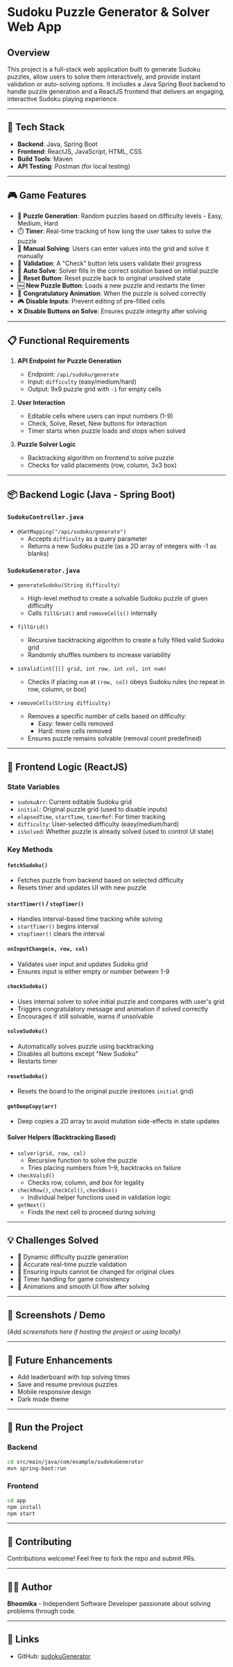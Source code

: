 # Sudoku Puzzle Generator & Solver Web App

## Overview
This project is a full-stack web application built to generate Sudoku puzzles, allow users to solve them interactively, and provide instant validation or auto-solving options. It includes a Java Spring Boot backend to handle puzzle generation and a ReactJS frontend that delivers an engaging, interactive Sudoku playing experience.

---

## 🔧 Tech Stack
- **Backend**: Java, Spring Boot
- **Frontend**: ReactJS, JavaScript, HTML, CSS
- **Build Tools**: Maven
- **API Testing**: Postman (for local testing)

---

## 🎮 Game Features
- 🧩 **Puzzle Generation**: Random puzzles based on difficulty levels - Easy, Medium, Hard
- ⏱️ **Timer**: Real-time tracking of how long the user takes to solve the puzzle
- 🧠 **Manual Solving**: Users can enter values into the grid and solve it manually
- 🧪 **Validation**: A "Check" button lets users validate their progress
- 🧙 **Auto Solve**: Solver fills in the correct solution based on initial puzzle
- 🔁 **Reset Button**: Reset puzzle back to original unsolved state
- 🆕 **New Puzzle Button**: Loads a new puzzle and restarts the timer
- 🎉 **Congratulatory Animation**: When the puzzle is solved correctly
- 🎮 **Disable Inputs**: Prevent editing of pre-filled cells
- ❌ **Disable Buttons on Solve**: Ensures puzzle integrity after solving

---

## 📋 Functional Requirements
1. **API Endpoint for Puzzle Generation**
   - Endpoint: `/api/sudoku/generate`
   - Input: `difficulty` (easy/medium/hard)
   - Output: 9x9 puzzle grid with `-1` for empty cells

2. **User Interaction**
   - Editable cells where users can input numbers (1-9)
   - Check, Solve, Reset, New buttons for interaction
   - Timer starts when puzzle loads and stops when solved

3. **Puzzle Solver Logic**
   - Backtracking algorithm on frontend to solve puzzle
   - Checks for valid placements (row, column, 3x3 box)

---

## 📦 Backend Logic (Java - Spring Boot)

### `SudokuController.java`
- `@GetMapping("/api/sudoku/generate")`
  - Accepts `difficulty` as a query parameter
  - Returns a new Sudoku puzzle (as a 2D array of integers with -1 as blanks)

### `SudokuGenerator.java`
- `generateSudoku(String difficulty)`
  - High-level method to create a solvable Sudoku puzzle of given difficulty
  - Calls `fillGrid()` and `removeCells()` internally

- `fillGrid()`
  - Recursive backtracking algorithm to create a fully filled valid Sudoku grid
  - Randomly shuffles numbers to increase variability

- `isValid(int[][] grid, int row, int col, int num)`
  - Checks if placing `num` at `(row, col)` obeys Sudoku rules (no repeat in row, column, or box)

- `removeCells(String difficulty)`
  - Removes a specific number of cells based on difficulty:
    - Easy: fewer cells removed
    - Hard: more cells removed
  - Ensures puzzle remains solvable (removal count predefined)

---

## 🎨 Frontend Logic (ReactJS)

### State Variables
- `sudokuArr`: Current editable Sudoku grid
- `initial`: Original puzzle grid (used to disable inputs)
- `elapsedTime`, `startTime`, `timerRef`: For timer tracking
- `difficulty`: User-selected difficulty (easy/medium/hard)
- `isSolved`: Whether puzzle is already solved (used to control UI state)

### Key Methods

#### `fetchSudoku()`
- Fetches puzzle from backend based on selected difficulty
- Resets timer and updates UI with new puzzle

#### `startTimer()` / `stopTimer()`
- Handles interval-based time tracking while solving
- `startTimer()` begins interval
- `stopTimer()` clears the interval

#### `onInputChange(e, row, col)`
- Validates user input and updates Sudoku grid
- Ensures input is either empty or number between 1-9

#### `checkSudoku()`
- Uses internal solver to solve initial puzzle and compares with user's grid
- Triggers congratulatory message and animation if solved correctly
- Encourages if still solvable, warns if unsolvable

#### `solveSudoku()`
- Automatically solves puzzle using backtracking
- Disables all buttons except "New Sudoku"
- Restarts timer

#### `resetSudoku()`
- Resets the board to the original puzzle (restores `initial` grid)

#### `getDeepCopy(arr)`
- Deep copies a 2D array to avoid mutation side-effects in state updates

#### Solver Helpers (Backtracking Based)
- `solver(grid, row, col)`
  - Recursive function to solve the puzzle
  - Tries placing numbers from 1–9, backtracks on failure
- `checkValid()`
  - Checks row, column, and box for legality
- `checkRow()`, `checkCol()`, `checkBox()`
  - Individual helper functions used in validation logic
- `getNext()`
  - Finds the next cell to proceed during solving

---

## 💡 Challenges Solved
- 🧠 Dynamic difficulty puzzle generation
- 🧪 Accurate real-time puzzle validation
- 🎯 Ensuring inputs cannot be changed for original clues
- 🔄 Timer handling for game consistency
- 🎉 Animations and smooth UI flow after solving

---

## 📸 Screenshots / Demo
*(Add screenshots here if hosting the project or using locally)*

---

## 🚀 Future Enhancements
- Add leaderboard with top solving times
- Save and resume previous puzzles
- Mobile responsive design
- Dark mode theme

---

## 🧩 Run the Project
### Backend
```bash
cd src/main/java/com/example/sudokuGenerator
mvn spring-boot:run
```

### Frontend
```bash
cd app
npm install
npm start
```

---

## 🤝 Contributing
Contributions welcome! Feel free to fork the repo and submit PRs.

---

## 👩‍💻 Author
**Bhoomika** - Independent Software Developer passionate about solving problems through code.

---

## 📎 Links
- GitHub: [sudokuGenerator](https://github.com/bhoomika1996/portfolioProjects/tree/main/sudokuGenerator)

